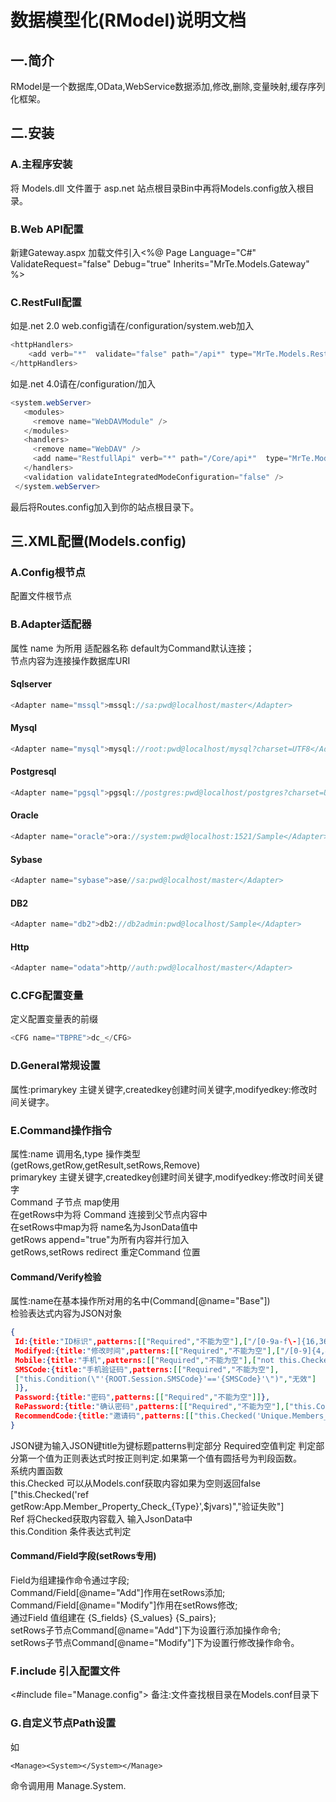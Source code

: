 # 数据模型化(RModel)说明文档
## 一.简介
RModel是一个数据库,OData,WebService数据添加,修改,删除,变量映射,缓存序列化框架。
## 二.安装
### A.主程序安装
将 Models.dll 文件置于 asp.net 站点根目录Bin中再将Models.config放入根目录。
### B.Web API配置
新建Gateway.aspx 加载文件引入<%@ Page Language="C#"  ValidateRequest="false"   Debug="true"   Inherits="MrTe.Models.Gateway" %>
### C.RestFull配置
如是.net 2.0 web.config请在/configuration/system.web加入<br/>
```C#
<httpHandlers>
    <add verb="*"  validate="false" path="/api*" type="MrTe.Models.RestfullApi,Models />
</httpHandlers>
```
如是.net 4.0请在/configuration/加入<br/>
```C#
<system.webServer>
   <modules>
     <remove name="WebDAVModule" />
   </modules>
   <handlers>
     <remove name="WebDAV" /> 
     <add name="RestfullApi" verb="*" path="/Core/api*"  type="MrTe.Models.RestfullApi,App_Code" preCondition="integratedMode" />
   </handlers>
   <validation validateIntegratedModeConfiguration="false" />
 </system.webServer>
 ```
 最后将Routes.config加入到你的站点根目录下。
 ## 三.XML配置(Models.config)
 ### A.Config根节点
 配置文件根节点
 ### B.Adapter适配器
 属性 name 为所用 适配器名称 default为Command默认连接；<br/>
 节点内容为连接操作数据库URI
 #### Sqlserver
 ```C#
 <Adapter name="mssql">mssql://sa:pwd@localhost/master</Adapter>
 ```
 #### Mysql
 ```C#
 <Adapter name="mysql">mysql://root:pwd@localhost/mysql?charset=UTF8</Adapter>
 ```
 #### Postgresql
 ```C#
 <Adapter name="pgsql">pgsql://postgres:pwd@localhost/postgres?charset=UTF8</Adapter>
 ```                                                      
 #### Oracle
 ```C#
 <Adapter name="oracle">ora://system:pwd@localhost:1521/Sample</Adapter>
 ```
 #### Sybase
 ```C#
 <Adapter name="sybase">ase//sa:pwd@localhost/master</Adapter>
 ```
 #### DB2
 ```C#
 <Adapter name="db2">db2://db2admin:pwd@localhost/Sample</Adapter>
 ```
 #### Http
 ```C#
 <Adapter name="odata">http//auth:pwd@localhost/master</Adapter>
 ```
 ### C.CFG配置变量
 定义配置变量表的前缀
 ```C#
 <CFG name="TBPRE">dc_</CFG>
 ```
 ### D.General常规设置
 属性:primarykey 主键关键字,createdkey创建时间关键字,modifyedkey:修改时间关键字。
 ### E.Command操作指令
 属性:name 调用名,type 操作类型(getRows,getRow,getResult,setRows,Remove)<br/>
 primarykey 主键关键字,createdkey创建时间关键字,modifyedkey:修改时间关键字<br/>
 Command 子节点 map使用<br/>
 在getRows中为将 Command 连接到父节点内容中<br/>
 在setRows中map为将 name名为JsonData值中<br/>
 getRows append="true"为所有内容并行加入<br/>
 getRows,setRows redirect 重定Command 位置<br/>
 #### Command/Verify检验
 属性:name在基本操作所对用的名中(Command[@name="Base"])<br/>
 检验表达式内容为JSON对象
 ```JSON
 {
  Id:{title:"ID标识",patterns:[["Required","不能为空"],["/[0-9a-f\-]{16,36}/i","必需为16个字符"]]},
  Modifyed:{title:"修改时间",patterns:[["Required","不能为空"],["/[0-9]{4,4}\-[0-9]{1,2}\-[0-9]{1,2}/","格式有误"]]},
  Mobile:{title:"手机",patterns:[["Required","不能为空"],["not this.Checked('Unique.Members_Mobile',$jvars)","已注册"]]},
  SMSCode:{title:"手机验证码",patterns:[["Required","不能为空"],
  ["this.Condition(\"'{ROOT.Session.SMSCode}'=='{SMSCode}'\")","无效"]
  ]},
  Password:{title:"密码",patterns:[["Required","不能为空"]]},
  RePassword:{title:"确认密码",patterns:[["Required","不能为空"],["this.Confirm($value,$jvars,'Password')","两次密码输入不符"]]},
  RecommendCode:{title:"邀请码",patterns:[["this.Checked('Unique.Members_RecommendCode',$jvars)","无效"]]}
 }
 ```
 JSON键为输入JSON键title为键标题patterns判定部分 Required空值判定 判定部分第一个值为正则表达式时按正则判定.如果第一个值有圆括号为判段函数。<br/>
 系统内置函数<br/>
    this.Checked 可以从Models.conf获取内容如果为空则返回false<br/>
    ["this.Checked('ref getRow:App.Member_Property_Check_{Type}',$jvars)","验证失败"]<br/>
    Ref 将Checked获取内容载入 输入JsonData中<br/>
    this.Condition 条件表达式判定
 #### Command/Field字段(setRows专用)
   Field为组建操作命令通过字段;<br/>
   Command/Field[@name="Add"]作用在setRows添加;<br/>
   Command/Field[@name="Modify"]作用在setRows修改;<br/>
   通过Field 值组建在 {S_fields} {S_values} {S_pairs};<br/>
   setRows子节点Command[@name="Add"]下为设置行添加操作命令;<br/>
   setRows子节点Command[@name="Modify"]下为设置行修改操作命令。
 ### F.include 引入配置文件
 <#include file="Manage.config">
 备注:文件查找根目录在Models.conf目录下
 ### G.自定义节点Path设置
 如
 ```
 <Manage><System></System></Manage>
 ```
 命令调用用 Manage.System.



